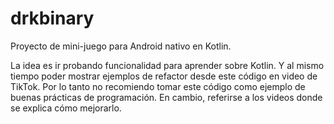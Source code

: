 # drkbinary

Proyecto de mini-juego para Android nativo en Kotlin.

La idea es ir probando funcionalidad para aprender sobre Kotlin.
Y al mismo tiempo poder mostrar ejemplos de refactor desde este código en video de TikTok.
Por lo tanto no recomiendo tomar este código como ejemplo de buenas prácticas de programación.
En cambio, referirse a los videos donde se explica cómo mejorarlo.
